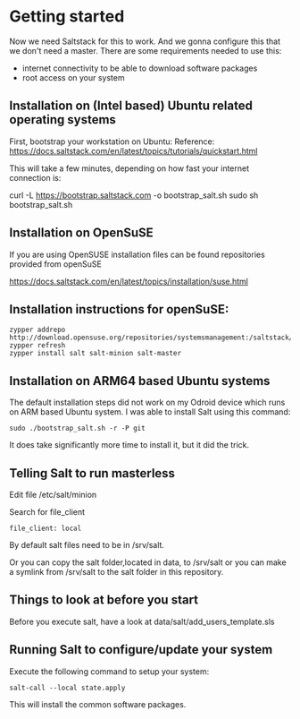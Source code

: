 # Getting started
Now we need Saltstack for this to work.
And we gonna configure this that we don't need a master.
There are some requirements needed to use this:
- internet connectivity to be able to download software packages
- root access on your system

## Installation on (Intel based) Ubuntu related operating systems
First, bootstrap your workstation on Ubuntu:
Reference: https://docs.saltstack.com/en/latest/topics/tutorials/quickstart.html

This will take a few minutes, depending on how fast your internet connection is:

curl -L https://bootstrap.saltstack.com -o bootstrap_salt.sh
sudo sh bootstrap_salt.sh

## Installation on OpenSuSE
If you are using OpenSUSE installation files can be found repositories provided from openSuSE

https://docs.saltstack.com/en/latest/topics/installation/suse.html

## Installation instructions for openSuSE:
```
zypper addrepo http://download.opensuse.org/repositories/systemsmanagement:/saltstack/openSUSE_Tumbleweed/systemsmanagement:saltstack.repo
zypper refresh
zypper install salt salt-minion salt-master
```
## Installation on ARM64 based Ubuntu systems
The default installation steps did not work on my Odroid device which runs on ARM based Ubuntu system.
I was able to install Salt using this command: 
```
sudo ./bootstrap_salt.sh -r -P git
```
It does take significantly more time to install it, but it did the trick.

## Telling Salt to run masterless
Edit file /etc/salt/minion

Search for file_client
```
file_client: local
```
By default salt files need to be in /srv/salt. 

Or you can copy the salt folder,located in data,  to /srv/salt or you can make a symlink from /srv/salt to the salt folder in this repository.

## Things to look at before you start
Before you execute salt, have a look at data/salt/add_users_template.sls

## Running Salt to configure/update your system

Execute the following command to setup your system:
```
salt-call --local state.apply
```
This will install the common software packages.

